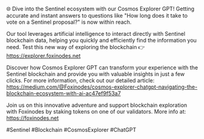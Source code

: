 🌐 Dive into the Sentinel ecosystem with our Cosmos Explorer GPT! Getting accurate and instant answers to questions like "How long does it take to vote on a Sentinel proposal?" is now within reach.

Our tool leverages artificial intelligence to interact directly with Sentinel blockchain data, helping you quickly and efficiently find the information you need. Test this new way of exploring the blockchain 👉 https://explorer.foxinodes.net

Discover how Cosmos Explorer GPT can transform your experience with the Sentinel blockchain and provide you with valuable insights in just a few clicks. For more information, check out our detailed article: https://medium.com/@Foxinodes/cosmos-explorer-chatgpt-navigating-the-blockchain-ecosystem-with-ai-ac47ef9f53a7

Join us on this innovative adventure and support blockchain exploration with Foxinodes by staking tokens on one of our validators.
More info at: https://foxinodes.net

#Sentinel #Blockchain #CosmosExplorer #ChatGPT